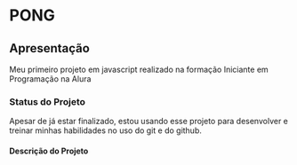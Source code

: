 <h1> PONG </h1>

<h2> Apresentação </h2>

Meu primeiro projeto em javascript realizado na formação Iniciante em Programação na Alura

<h3> Status do Projeto </h3>

Apesar de já estar finalizado, estou usando esse projeto para desenvolver e treinar minhas habilidades no uso do git e do github.

<h4> Descrição do Projeto </h4>